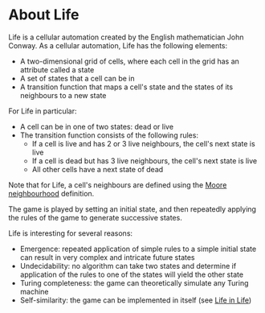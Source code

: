 # About Life
Life is a cellular automation created by the English mathematician John Conway. As a cellular automation, 
Life has the following elements:
* A two-dimensional grid of cells, where each cell in the grid has an attribute called a state
* A set of states that a cell can be in
* A transition function that maps a cell's state and the states of its neighbours to a new state

For Life in particular:
* A cell can be in one of two states: dead or live
* The transition function consists of the following rules:
    * If a cell is live and has 2 or 3 live neighbours, the cell's next state is live
    * If a cell is dead but has 3 live neighbours, the cell's next state is live
    * All other cells have a next state of dead
    
Note that for Life, a cell's neighbours are defined using the 
[Moore neighbourhood](https://en.wikipedia.org/wiki/Moore_neighborhood) definition.

The game is played by setting an initial state, and then repeatedly applying the rules of the game 
to generate successive states.

Life is interesting for several reasons:
* Emergence: repeated application of simple rules to a simple initial state can result in very 
complex and intricate future states
* Undecidability: no algorithm can take two states and determine if application of the rules
to one of the states will yield the other state
* Turing completeness: the game can theoretically simulate any Turing machine
* Self-similarity: the game can be implemented in itself 
(see [Life in Life](https://www.youtube.com/watch?v=xP5-iIeKXE8))
